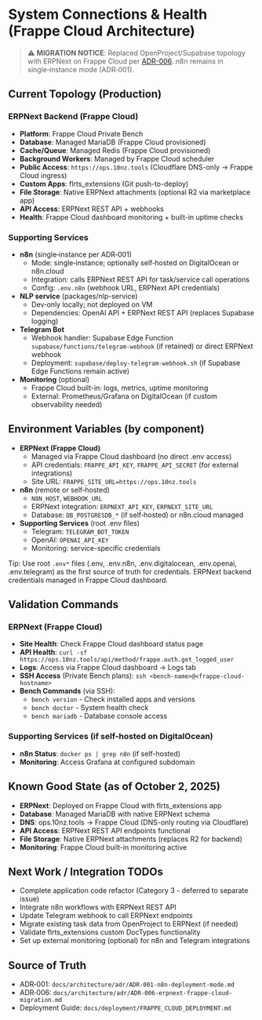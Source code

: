 # System Connections & Health (Frappe Cloud Architecture)

> ⚠️ **MIGRATION NOTICE**: Replaced OpenProject/Supabase topology with ERPNext
> on Frappe Cloud per [ADR-006](adr/ADR-006-erpnext-frappe-cloud-migration.md).
> n8n remains in single‑instance mode (ADR‑001).

## Current Topology (Production)

### ERPNext Backend (Frappe Cloud)

- **Platform**: Frappe Cloud Private Bench
- **Database**: Managed MariaDB (Frappe Cloud provisioned)
- **Cache/Queue**: Managed Redis (Frappe Cloud provisioned)
- **Background Workers**: Managed by Frappe Cloud scheduler
- **Public Access**: `https://ops.10nz.tools` (Cloudflare DNS-only → Frappe
  Cloud ingress)
- **Custom Apps**: flrts_extensions (Git push-to-deploy)
- **File Storage**: Native ERPNext attachments (optional R2 via marketplace app)
- **API Access**: ERPNext REST API + webhooks
- **Health**: Frappe Cloud dashboard monitoring + built-in uptime checks

### Supporting Services

- **n8n** (single‑instance per ADR‑001)
  - Mode: single‑instance; optionally self‑hosted on DigitalOcean or n8n.cloud
  - Integration: calls ERPNext REST API for task/service call operations
  - Config: `.env.n8n` (webhook URL, ERPNext API credentials)
- **NLP service** (packages/nlp-service)
  - Dev‑only locally; not deployed on VM
  - Dependencies: OpenAI API + ERPNext REST API (replaces Supabase logging)
- **Telegram Bot**
  - Webhook handler: Supabase Edge Function
    `supabase/functions/telegram-webhook` (if retained) or direct ERPNext
    webhook
  - Deployment: `supabase/deploy-telegram-webhook.sh` (if Supabase Edge
    Functions remain active)
- **Monitoring** (optional)
  - Frappe Cloud built-in: logs, metrics, uptime monitoring
  - External: Prometheus/Grafana on DigitalOcean (if custom observability
    needed)

## Environment Variables (by component)

- **ERPNext (Frappe Cloud)**
  - Managed via Frappe Cloud dashboard (no direct .env access)
  - API credentials: `FRAPPE_API_KEY`, `FRAPPE_API_SECRET` (for external
    integrations)
  - Site URL: `FRAPPE_SITE_URL=https://ops.10nz.tools`
- **n8n** (remote or self‑hosted)
  - `N8N_HOST`, `WEBHOOK_URL`
  - ERPNext integration: `ERPNEXT_API_KEY`, `ERPNEXT_SITE_URL`
  - Database: `DB_POSTGRESDB_*` (if self‑hosted) or n8n.cloud managed
- **Supporting Services** (root .env files)
  - Telegram: `TELEGRAM_BOT_TOKEN`
  - OpenAI: `OPENAI_API_KEY`
  - Monitoring: service-specific credentials

Tip: Use root `.env*` files (.env, .env.n8n, .env.digitalocean, .env.openai,
.env.telegram) as the first source of truth for credentials. ERPNext backend
credentials managed in Frappe Cloud dashboard.

## Validation Commands

### ERPNext (Frappe Cloud)

- **Site Health**: Check Frappe Cloud dashboard status page
- **API Health**:
  `curl -sf https://ops.10nz.tools/api/method/frappe.auth.get_logged_user`
- **Logs**: Access via Frappe Cloud dashboard → Logs tab
- **SSH Access** (Private Bench plans):
  `ssh <bench-name>@<frappe-cloud-hostname>`
- **Bench Commands** (via SSH):
  - `bench version` - Check installed apps and versions
  - `bench doctor` - System health check
  - `bench mariadb` - Database console access

### Supporting Services (if self-hosted on DigitalOcean)

- **n8n Status**: `docker ps | grep n8n` (if self-hosted)
- **Monitoring**: Access Grafana at configured subdomain

## Known Good State (as of October 2, 2025)

- **ERPNext**: Deployed on Frappe Cloud with flrts_extensions app
- **Database**: Managed MariaDB with native ERPNext schema
- **DNS**: ops.10nz.tools → Frappe Cloud (DNS-only routing via Cloudflare)
- **API Access**: ERPNext REST API endpoints functional
- **File Storage**: Native ERPNext attachments (replaces R2 for backend)
- **Monitoring**: Frappe Cloud built-in monitoring active

## Next Work / Integration TODOs

- Complete application code refactor (Category 3 - deferred to separate issue)
- Integrate n8n workflows with ERPNext REST API
- Update Telegram webhook to call ERPNext endpoints
- Migrate existing task data from OpenProject to ERPNext (if needed)
- Validate flrts_extensions custom DocTypes functionality
- Set up external monitoring (optional) for n8n and Telegram integrations

## Source of Truth

- ADR‑001: `docs/architecture/adr/ADR-001-n8n-deployment-mode.md`
- ADR‑006: `docs/architecture/adr/ADR-006-erpnext-frappe-cloud-migration.md`
- Deployment Guide: `docs/deployment/FRAPPE_CLOUD_DEPLOYMENT.md`
